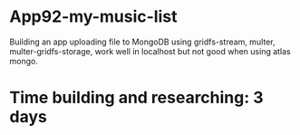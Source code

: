 # App92-my-music-list
Building an app uploading file to MongoDB using gridfs-stream, multer, multer-gridfs-storage, work well in localhost but not good when using atlas mongo.
# Time building and researching: 3 days
